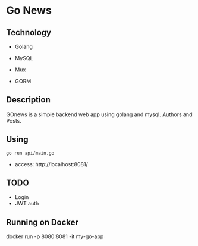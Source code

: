 # Go News

## Technology

- Golang
- MySQL

- Mux
- GORM

## Description

GOnews is a simple backend web app using golang and mysql.
Authors and Posts.

## Using

```go run api/main.go``` 

- access: http://localhost:8081/

## TODO

- Login
- JWT auth

## Running on Docker

docker run -p 8080:8081 -it my-go-app